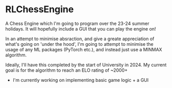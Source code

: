 # RLChessEngine
A Chess Engine which I'm going to program over the 23-24 summer holidays. It will hopefully include a GUI that you can 
play the engine on!

In an attempt to minimise absraction, and give a greate appreciation of what's going on 'under the hood', I'm going to 
attempt to minimise the usage of any ML packages (PyTorch etc.), and instead just use a MINMAX algorithm.

Ideally, I'll have this completed by the start of University in 2024. My current goal is for the algorithm to reach
an ELO rating of ~2000+

* I'm currently working on implementing basic game logic + a GUI 
